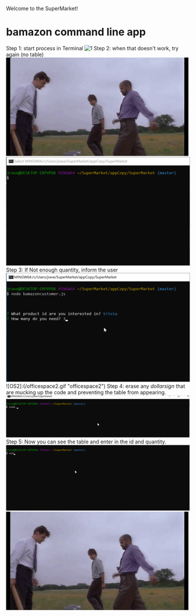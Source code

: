 Welcome to the SuperMarket!

# bamazon command line app
Step 1: start process in Terminal
![1](SuperMarket/enterNodeCmd1.gif "cmdLine1")
Step 2: when that doesn't work, try again (no table)
![OS1](/officespace1.gif "officespace1")
![2](/enterNodeCmd2.gif "cmdLine2")
Step 3: If Not enough quantity, inform the user
![3](/enterNodeCmd3.gif "cmdLine3")
![OS2]:(/officespace2.gif "officespace2")
Step 4: erase any $dollar sign$ that are mucking up the code and preventing the table from appearing.
![4](/enterNodeCmd4.gif "cmdLine4")
Step 5: Now you can see the table and enter in the id and quantity.
![5](/enterNodeCmd5.gif "cmdLine5")
![OS3](https://github.com/jamesravenscroft/SuperMarket/blob/master/officespace1.gif "officespace3")
